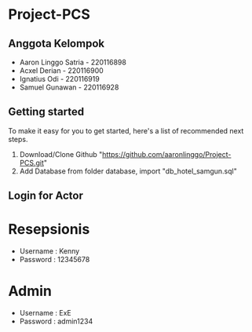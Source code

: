 # Project-PCS

## Anggota Kelompok
* Aaron Linggo Satria - 220116898
* Acxel Derian - 220116900
* Ignatius Odi - 220116919
* Samuel Gunawan - 220116928

## Getting started

To make it easy for you to get started, here's a list of recommended next steps.

1. Download/Clone Github "https://github.com/aaronlinggo/Project-PCS.git"
2. Add Database from folder database, import "db_hotel_samgun.sql"

## Login for Actor

# Resepsionis
* Username : Kenny
* Password : 12345678

# Admin
* Username : ExE
* Password : admin1234
